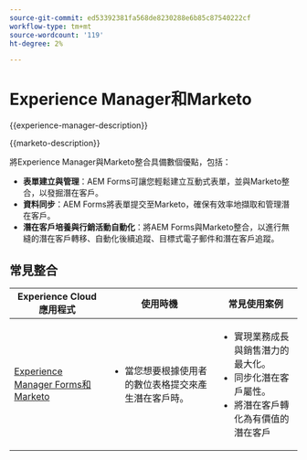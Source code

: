 ```yaml
---
source-git-commit: ed53392381fa568de8230288e6b85c87540222cf
workflow-type: tm+mt
source-wordcount: '119'
ht-degree: 2%

---
```



# Experience Manager和Marketo

{{experience-manager-description}}

{{marketo-description}}

將Experience Manager與Marketo整合具備數個優點，包括：

+ **表單建立與管理**：AEM Forms可讓您輕鬆建立互動式表單，並與Marketo整合，以發掘潛在客戶。
+ **資料同步**：AEM Forms將表單提交至Marketo，確保有效率地擷取和管理潛在客戶。
+ **潛在客戶培養與行銷活動自動化**：將AEM Forms與Marketo整合，以進行無縫的潛在客戶轉移、自動化後續追蹤、目標式電子郵件和潛在客戶追蹤。

## 常見整合

<table>
    <thead>
        <tr>
            <th>Experience Cloud應用程式</th>
            <th>使用時機</th>
            <th>常見使用案例</th>
        </tr>
    </thead>
    <tbody>
        <tr>
            <td><a href="https://experienceleague.adobe.com/docs/experience-manager-learn/forms/aem-forms-with-marketo/part1.html" target="_blank" rel="noreferrer">Experience Manager Forms和Marketo</a></td>
            <td>
                <ul>
                    <li>當您想要根據使用者的數位表格提交來產生潛在客戶時。</li>
                </ul>
            </td>
            <td>
                <ul>
                  <li>實現業務成長與銷售潛力的最大化。</li>
                  <li>同步化潛在客戶屬性。</li>
                  <li>將潛在客戶轉化為有價值的潛在客戶</li>                  
                </ul>
            </td>
        </tr>        
    </tbody>          
</table>
